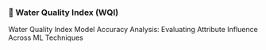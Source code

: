 ### 🌊 Water Quality Index (WQI)
Water Quality Index Model Accuracy Analysis: Evaluating Attribute Influence Across ML Techniques
